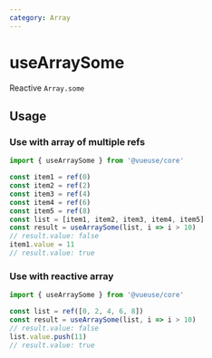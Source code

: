 ```yaml
---
category: Array
---
```


# useArraySome

Reactive `Array.some`

## Usage

### Use with array of multiple refs

```js
import { useArraySome } from '@vueuse/core'

const item1 = ref(0)
const item2 = ref(2)
const item3 = ref(4)
const item4 = ref(6)
const item5 = ref(8)
const list = [item1, item2, item3, item4, item5]
const result = useArraySome(list, i => i > 10)
// result.value: false
item1.value = 11
// result.value: true
```

### Use with reactive array

```js
import { useArraySome } from '@vueuse/core'

const list = ref([0, 2, 4, 6, 8])
const result = useArraySome(list, i => i > 10)
// result.value: false
list.value.push(11)
// result.value: true
```
